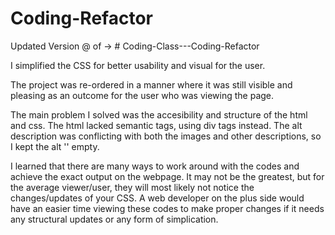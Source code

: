 # Coding-Refactor
Updated Version
@ of -> # Coding-Class---Coding-Refactor

I simplified the CSS for better usability and visual for the user.

The project was re-ordered in a manner where it was still visible and pleasing as an outcome for the user who was viewing the page. 

The main problem I solved was the accesibility and structure of the html and css. The html lacked semantic tags, using div tags instead. The alt description was conflicting with both the images and other descriptions, so I kept the alt '' empty.  

I learned that there are many ways to work around with the codes and achieve the exact output on the webpage. It may not be the greatest, but for the average viewer/user, they will most likely not notice the changes/updates of your CSS. A web developer on the plus side would have an easier time viewing these codes to make proper changes if it needs any structural updates or any form of simplication. 
